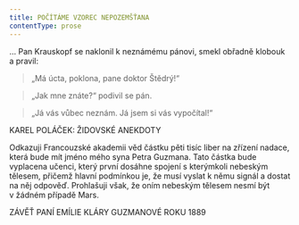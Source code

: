 ```yaml
---
title: POČÍTÁME VZOREC NEPOZEMŠŤANA
contentType: prose
---
```


… Pan Krauskopf se naklonil k neznámému pánovi, smekl obřadně klobouk a pravil:

> „Má úcta, poklona, pane doktor Štědrý!“

> „Jak mne znáte?“ podivil se pán.

> „Já vás vůbec neznám. Já jsem si vás vypočítal!“

KAREL POLÁČEK: ŽIDOVSKÉ ANEKDOTY

Odkazuji Francouzské akademii věd částku pěti tisíc liber na zřízení nadace, která bude mít jméno mého syna Petra Guzmana. Tato částka bude vyplacena učenci, který první dosáhne spojení s kterýmkoli nebeským tělesem, přičemž hlavní podmínkou je, že musí vyslat k němu signál a dostat na něj odpověď. Prohlašuji však, že oním nebeským tělesem nesmí být v žádném případě Mars.

ZÁVĚŤ PANÍ EMÍLIE KLÁRY GUZMANOVÉ ROKU 1889
